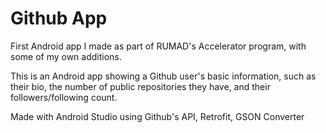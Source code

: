 # Github App

First Android app I made as part of RUMAD's Accelerator program, with some of my own additions.

This is an Android app showing a Github user's basic information, 
such as their bio, the number of public repositories they have, and their followers/following count.

Made with Android Studio using Github's API, Retrofit, GSON Converter
